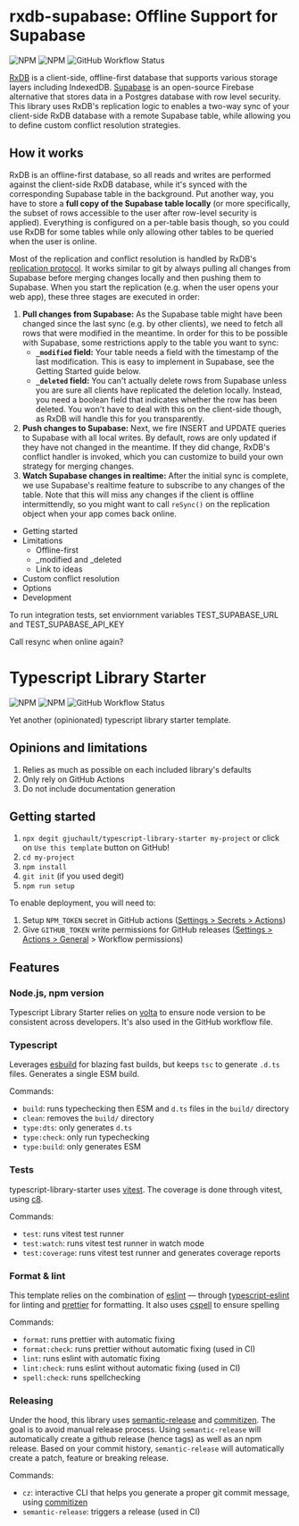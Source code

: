 # rxdb-supabase: Offline Support for Supabase

![NPM](https://img.shields.io/npm/l/rxdb-supabase)
![NPM](https://img.shields.io/npm/v/rxdb-supabase)
![GitHub Workflow Status](https://github.com/marceljuenemann/rxdb-supabase/actions/workflows/rxdb-supabase.yml/badge.svg?branch=main)

[RxDB](https://rxdb.info/) is a client-side, offline-first database that supports various storage layers including IndexedDB. [Supabase](https://supabase.com/) is an open-source Firebase alternative that stores data in a Postgres database with row level security. This library uses RxDB's replication logic to enables a two-way sync of your client-side RxDB database with a remote Supabase table, while allowing you to define custom conflict resolution strategies.

## How it works

RxDB is an offline-first database, so all reads and writes are performed against the client-side RxDB database, while it's synced with the corresponding Supabase table in the background. Put another way, you have to store a **full copy of the Supabase table locally** (or more specifically, the subset of rows accessible to the user after row-level security is applied). Everything is configured on a per-table basis though, so you could use RxDB for some tables while only allowing other tables to be queried when the user is online.

Most of the replication and conflict resolution is handled by RxDB's [replication protocol](https://rxdb.info/replication.html). It works similar to git by always pulling all changes from Supabase before merging changes locally and then pushing them to Supabase. When you start the replication (e.g. when the user opens your web app), these three stages are executed in order:

1. **Pull changes from Supabase:** As the Supabase table might have been changed since the last sync (e.g. by other clients), we need to fetch all rows that were modified in the meantime. In order for this to be possible with Supabase, some restrictions apply to the table you want to sync:
    * **`_modified` field:** Your table needs a field with the timestamp of the last modification. This is easy to implement in Supabase, see the Getting Started guide below.
    * **`_deleted` field:** You can't actually delete rows from Supabase unless you are sure all clients have replicated the deletion locally. Instead, you need a boolean field that indicates whether the row has been deleted. You won't have to deal with this on the client-side though, as RxDB will handle this for you transparently.  
1. **Push changes to Supabase:** Next, we fire INSERT and UPDATE queries to Supabase with all local writes. By default, rows are only updated if they have not changed in the meantime. If they did change, RxDB's conflict handler is invoked, which you can customize to build your own strategy for merging changes.
1. **Watch Supabase changes in realtime:** After the initial sync is complete, we use Supabase's realtime feature to subscribe to any changes of the table. Note that this will miss any changes if the client is offline intermittendly, so you might want to call `reSync()` on the replication object when your app comes back online.





* Getting started
* Limitations
  * Offline-first 
  * _modified and _deleted
  * Link to ideas
* Custom conflict resolution
* Options
* Development 





To run integration tests, set enviornment variables TEST_SUPABASE_URL and TEST_SUPABASE_API_KEY

Call resync when online again?

# Typescript Library Starter

![NPM](https://img.shields.io/npm/l/@gjuchault/typescript-library-starter)
![NPM](https://img.shields.io/npm/v/@gjuchault/typescript-library-starter)
![GitHub Workflow Status](https://github.com/gjuchault/typescript-library-starter/actions/workflows/typescript-library-starter.yml/badge.svg?branch=main)

Yet another (opinionated) typescript library starter template.

## Opinions and limitations

1. Relies as much as possible on each included library's defaults
2. Only rely on GitHub Actions
3. Do not include documentation generation

## Getting started

1. `npx degit gjuchault/typescript-library-starter my-project` or click on `Use this template` button on GitHub!
2. `cd my-project`
3. `npm install`
4. `git init` (if you used degit)
5. `npm run setup`

To enable deployment, you will need to:

1. Setup `NPM_TOKEN` secret in GitHub actions ([Settings > Secrets > Actions](https://github.com/gjuchault/typescript-service-starter/settings/secrets/actions))
2. Give `GITHUB_TOKEN` write permissions for GitHub releases ([Settings > Actions > General](https://github.com/gjuchault/typescript-service-starter/settings/actions) > Workflow permissions)

## Features

### Node.js, npm version

Typescript Library Starter relies on [volta](https://volta.sh/) to ensure node version to be consistent across developers. It's also used in the GitHub workflow file.

### Typescript

Leverages [esbuild](https://github.com/evanw/esbuild) for blazing fast builds, but keeps `tsc` to generate `.d.ts` files.
Generates a single ESM build.

Commands:

- `build`: runs typechecking then ESM and `d.ts` files in the `build/` directory
- `clean`: removes the `build/` directory
- `type:dts`: only generates `d.ts`
- `type:check`: only run typechecking
- `type:build`: only generates ESM

### Tests

typescript-library-starter uses [vitest](https://vitest.dev/). The coverage is done through vitest, using [c8](https://github.com/bcoe/c8).

Commands:

- `test`: runs vitest test runner
- `test:watch`: runs vitest test runner in watch mode
- `test:coverage`: runs vitest test runner and generates coverage reports

### Format & lint

This template relies on the combination of [eslint](https://github.com/eslint/eslint) — through [typescript-eslint](https://github.com/typescript-eslint/typescript-eslint) for linting and [prettier](https://github.com/prettier/prettier) for formatting.
It also uses [cspell](https://github.com/streetsidesoftware/cspell) to ensure spelling

Commands:

- `format`: runs prettier with automatic fixing
- `format:check`: runs prettier without automatic fixing (used in CI)
- `lint`: runs eslint with automatic fixing
- `lint:check`: runs eslint without automatic fixing (used in CI)
- `spell:check`: runs spellchecking

### Releasing

Under the hood, this library uses [semantic-release](https://github.com/semantic-release/semantic-release) and [commitizen](https://github.com/commitizen/cz-cli).
The goal is to avoid manual release process. Using `semantic-release` will automatically create a github release (hence tags) as well as an npm release.
Based on your commit history, `semantic-release` will automatically create a patch, feature or breaking release.

Commands:

- `cz`: interactive CLI that helps you generate a proper git commit message, using [commitizen](https://github.com/commitizen/cz-cli)
- `semantic-release`: triggers a release (used in CI)
